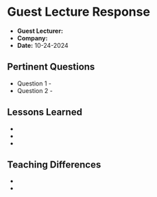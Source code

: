 # Guest Lecture Response
* **Guest Lecturer:** 
* **Company:** 
* **Date:** 10-24-2024

## Pertinent Questions
* Question 1 -
* Question 2 - 

## Lessons Learned

* 

* 

* 

## Teaching Differences

* 
* 